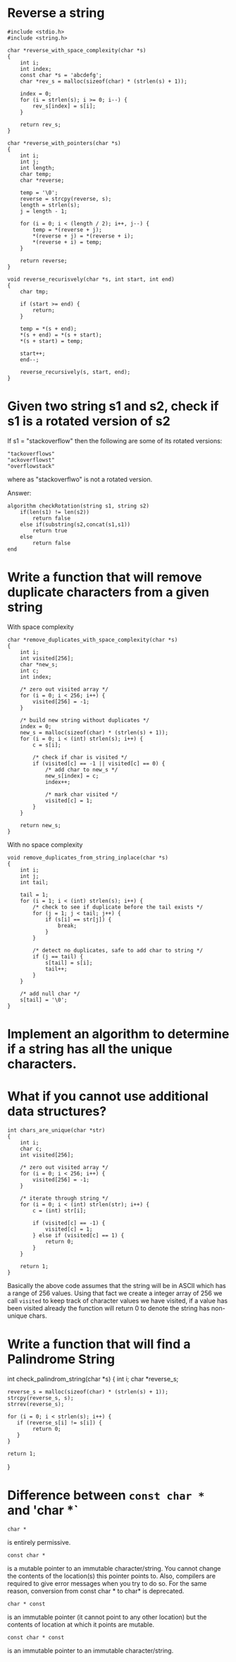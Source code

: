 # Reverse a string

```
#include <stdio.h>
#include <string.h>

char *reverse_with_space_complexity(char *s)
{
    int i;
    int index;
    const char *s = 'abcdefg';
    char *rev_s = malloc(sizeof(char) * (strlen(s) + 1));

    index = 0;
    for (i = strlen(s); i >= 0; i--) {
        rev_s[index] = s[i];
    }

    return rev_s;
}

char *reverse_with_pointers(char *s)
{
    int i;
    int j;
    int length;
    char temp;
    char *reverse;

    temp = '\0';
    reverse = strcpy(reverse, s);
    length = strlen(s);
    j = length - 1;

    for (i = 0; i < (length / 2); i++, j--) {
        temp = *(reverse + j);
        *(reverse + j) = *(reverse + i);
        *(reverse + i) = temp;
    }

    return reverse;
}

void reverse_recurisvely(char *s, int start, int end)
{
    char tmp;

    if (start >= end) {
        return;
    }

    temp = *(s + end);
    *(s + end) = *(s + start);
    *(s + start) = temp;

    start++;
    end--;

    reverse_recursively(s, start, end);
}
```


# Given two string s1 and s2, check if s1 is a rotated version of s2
If s1 = "stackoverflow" then the following are some of its rotated versions:

    "tackoverflows"
    "ackoverflowst"
    "overflowstack"

where as "stackoverflwo" is not a rotated version.

Answer:

```
algorithm checkRotation(string s1, string s2)
    if(len(s1) != len(s2))
        return false
    else if(substring(s2,concat(s1,s1))
        return true
    else
        return false
end
```


# Write a function that will remove duplicate characters from a given string
With space complexity
```
char *remove_duplicates_with_space_complexity(char *s)
{
    int i;
    int visited[256];
    char *new_s;
    int c;
    int index;

    /* zero out visited array */
    for (i = 0; i < 256; i++) {
        visited[256] = -1;
    }

    /* build new string without duplicates */
    index = 0;
    new_s = malloc(sizeof(char) * (strlen(s) + 1));
    for (i = 0; i < (int) strlen(s); i++) {
        c = s[i];

        /* check if char is visited */
        if (visited[c] == -1 || visited[c] == 0) {
            /* add char to new_s */
            new_s[index] = c;
            index++;

            /* mark char visited */
            visited[c] = 1;
        }
    }

    return new_s;
}
```

With no space complexity
```
void remove_duplicates_from_string_inplace(char *s)
{
    int i;
    int j;
    int tail;

    tail = 1;
    for (i = 1; i < (int) strlen(s); i++) {
        /* check to see if duplicate before the tail exists */
        for (j = 1; j < tail; j++) {
            if (s[i] == str[j]) {
                break;
            }
        }

        /* detect no duplicates, safe to add char to string */
        if (j == tail) {
            s[tail] = s[i];
            tail++;
        }
    }

    /* add null char */
    s[tail] = '\0';
}
```



# Implement an algorithm to determine if a string has all the unique characters.
# What if you cannot use additional data structures?
```
int chars_are_unique(char *str)
{
    int i;
    char c;
    int visited[256];

    /* zero out visited array */
    for (i = 0; i < 256; i++) {
        visited[256] = -1;
    }

    /* iterate through string */
    for (i = 0; i < (int) strlen(str); i++) {
        c = (int) str[i];

        if (visited[c] == -1) {
            visited[c] = 1;
        } else if (visited[c] == 1) {
            return 0;
        }
    }

    return 1;
}
```
Basically the above code assumes that the string will be in ASCII which has a
range of 256 values. Using that fact we create a integer array of 256 we call
`visited` to keep track of character values we have visited, if a value has
been visited already the function will return 0 to denote the string has
non-unique chars.


# Write a function that will find a Palindrome String
int check_palindrom_string(char *s)
{
    int i;
    char *reverse_s;

    reverse_s = malloc(sizeof(char) * (strlen(s) + 1));
    strcpy(reverse_s, s);
    strrev(reverse_s);

    for (i = 0; i < strlen(s); i++) {
       if (reverse_s[i] != s[i]) {
            return 0;
       }
    }

    return 1;
}


# Difference between `const char *` and 'char *`

    char *

is entirely permissive.

    const char *

is a mutable pointer to an immutable character/string. You cannot change the
contents of the location(s) this pointer points to. Also, compilers are
required to give error messages when you try to do so. For the same reason,
conversion from const char * to char* is deprecated.

    char * const

is an immutable pointer (it cannot point to any other location) but the
contents of location at which it points are mutable.

    const char * const

is an immutable pointer to an immutable character/string.



